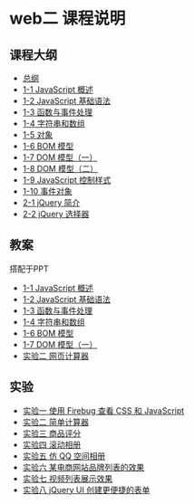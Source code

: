 # web二 课程说明

## 课程大纲

- [总纲](http://naotu.baidu.com/file/8f04ef2bfc15e79d851c5f706e9b0c97)
- [1-1 JavaScript 概述](http://naotu.baidu.com/file/540e5fec9acd1056b6ce34756c17472b)
- [1-2 JavaScript 基础语法](http://naotu.baidu.com/file/5ac4c53b511b60f7994aa4b4962642f7)
- [1-3 函数与事件处理](http://naotu.baidu.com/file/f0b48a556eb898aa4f03d07fb93d92d3)
- [1-4 字符串和数组](http://naotu.baidu.com/file/d409b972ac8580540ff250ec856043c9)
- [1-5 对象](http://naotu.baidu.com/file/b6ba3f06b1435c59c8a3d843f16cc5f2)
- [1-6 BOM 模型]()
- [1-7 DOM 模型（一）]()
- [1-8 DOM 模型（二）]()
- [1-9 JavaScript 控制样式]()
- [1-10 事件对象]()
- [2-1 jQuery 简介]()
- [2-2 jQuery 选择器]()

## 教案

搭配于PPT

- [1-1 JavaScript 概述](papers/1-1.md)
- [1-2 JavaScript 基础语法](papers/1-2.md)
- [1-3 函数与事件处理](papers/1-3.md)
- [1-4 字符串和数组](papers/1-4.md)
- [1-6 BOM 模型](papers/1-6.md)
- [1-7 DOM 模型（一）](papers/1-7.md)
- [实验二 网页计算器](practice/pra2/paper.md)

## 实验

- [实验一 使用 Firebug 查看 CSS 和 JavaScript](practice/pra1.md)
- [实验二 简单计算器](practice/pra2/pra2.md)
- [实验三 商品评分](practice/pra3/pra3.md)
- [实验四 滚动相册](practice/pra4.md)
- [实验五 仿 QQ 空间相册](practice/pra5.md)
- [实验六 某电商网站品牌列表的效果](practice/pra6.md)
- [实验七 视频列表展示效果](practice/pra7.md)
- [实验八 jQuery UI 创建更便捷的表单](practice/pra8.md)
